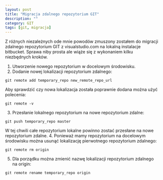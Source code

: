 ```yaml
---
layout: post
title: "Migracja zdalnego repozytorium GIT"
description: ""
category: GIT
tags: [git, migracja]
---
```

Z różnych niezależnych ode mnie powodów zmuszony zostałem do migracji zdalnego repozytorium GIT z visualstudio.com na lokalną instalacje bitbucket. Sprawa niby prosta ale wiąże się z wykonaniem kilku niezbędnych kroków.

1. Utworzenie nowego repozytorium w docelowym środowisku.
2. Dodanie nowej lokalizacji repozytorium zdalnego:
```shell
git remote add temporary_repo new_remote_repo_url
```
Aby sprawdzić czy nowa lokalizacja została poprawnie dodana można użyć polecenia:
```shell
git remote -v
```
3. Przesłanie lokalnego repozytorium na nowe repozytorium zdalne:
```shell
git push temporary_repo master
```
W tej chwili całe repozytorium lokalne powinno zostać przesłane na nowe repozytorium zdalne.
4. Ponieważ mamy repozytorium na docelowym środowisku można usunąć lokalizację pierwotnego repozytorium zdalnego:
```shell
git remote rm origin
```
5. Dla porządku można zmienić nazwę lokalizacji repozytorium zdalnego na origin:
```shell
git remote rename temporary_repo origin
```